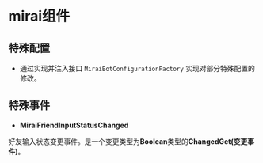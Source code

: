 # mirai组件


## 特殊配置

- 通过实现并注入接口 `MiraiBotConfigurationFactory` 实现对部分特殊配置的修改。




## 特殊事件

- **MiraiFriendInputStatusChanged**

好友输入状态变更事件。是一个变更类型为**Boolean**类型的**ChangedGet(变更事件)**。


